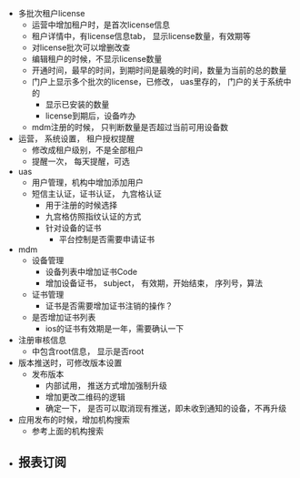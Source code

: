 - 多批次租户license
	- 运营中增加租户时，是首次license信息
	- 租户详情中，有license信息tab， 显示license数量，有效期等
	- 对license批次可以增删改查
	- 编辑租户的时候，不显示license数量
	- 开通时间，最早的时间，到期时间是最晚的时间，数量为当前的总的数量
	- 门户上显示多个批次的license，已修改， uas里存的， 门户的关于系统中的
		- 显示已安装的数量
		- license到期后，设备咋办
	- mdm注册的时候， 只判断数量是否超过当前可用设备数
- 运营， 系统设置， 租户授权提醒
	- 修改成租户级别，不是全部租户
	- 提醒一次， 每天提醒，可选
- uas
	- 用户管理，机构中增加添加用户
	- 短信主认证，证书认证， 九宫格认证
		- 用于注册的时候选择
		- 九宫格仿照指纹认证的方式
		- 针对设备的证书
			- 平台控制是否需要申请证书
- mdm
	- 设备管理
		- 设备列表中增加证书Code
		- 增加设备证书， subject， 有效期，开始结束， 序列号，算法
	- 证书管理
		- 证书是否需要增加证书注销的操作？
	- 是否增加证书列表
		- ios的证书有效期是一年，需要确认一下
- 注册审核信息
	- 中包含root信息， 显示是否root
- 版本推送时，可修改版本设置
	- 发布版本
		- 内部试用， 推送方式增加强制升级
		- 增加更改二维码的逻辑
		- 确定一下， 是否可以取消现有推送，即未收到通知的设备，不再升级
- 应用发布的时候，增加机构搜索
	- 参考上面的机构搜索
- 报表订阅
	- 
